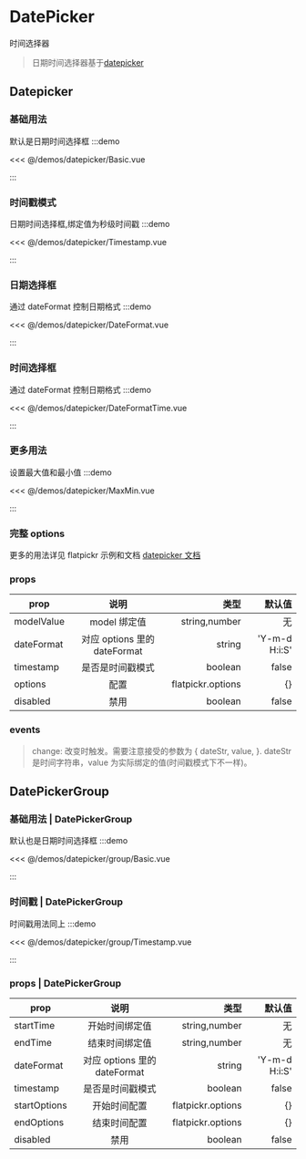 # DatePicker

时间选择器

> 日期时间选择器基于[datepicker](https://flatpickr.js.org/)

## Datepicker

### 基础用法

默认是日期时间选择框
:::demo

<<< @/demos/datepicker/Basic.vue

:::

### 时间戳模式

日期时间选择框,绑定值为秒级时间戳
:::demo

<<< @/demos/datepicker/Timestamp.vue

:::

### 日期选择框

通过 dateFormat 控制日期格式
:::demo

<<< @/demos/datepicker/DateFormat.vue

:::

### 时间选择框

通过 dateFormat 控制日期格式
:::demo

<<< @/demos/datepicker/DateFormatTime.vue

:::

### 更多用法

设置最大值和最小值
:::demo

<<< @/demos/datepicker/MaxMin.vue

:::

### 完整 options

更多的用法详见 flatpickr 示例和文档 [datepicker 文档](https://flatpickr.js.org/)

### props

| prop       |             说明             |              类型 |        默认值 |
| ---------- | :--------------------------: | ----------------: | ------------: |
| modelValue |         model 绑定值         |     string,number |            无 |
| dateFormat | 对应 options 里的 dateFormat |            string | 'Y-m-d H:i:S' |
| timestamp  |       是否是时间戳模式       |           boolean |         false |
| options    |             配置             | flatpickr.options |            {} |
| disabled   |             禁用             |           boolean |         false |

### events

> change: 改变时触发。需要注意接受的参数为 { dateStr, value, }. dateStr 是时间字符串，value 为实际绑定的值(时间戳模式下不一样)。

## DatePickerGroup

### 基础用法 | DatePickerGroup

默认也是日期时间选择框
:::demo

<<< @/demos/datepicker/group/Basic.vue

:::

### 时间戳 | DatePickerGroup

时间戳用法同上
:::demo

<<< @/demos/datepicker/group/Timestamp.vue

:::

### props | DatePickerGroup

| prop         |             说明             |              类型 |        默认值 |
| ------------ | :--------------------------: | ----------------: | ------------: |
| startTime    |        开始时间绑定值        |     string,number |            无 |
| endTime      |        结束时间绑定值        |     string,number |            无 |
| dateFormat   | 对应 options 里的 dateFormat |            string | 'Y-m-d H:i:S' |
| timestamp    |       是否是时间戳模式       |           boolean |         false |
| startOptions |         开始时间配置         | flatpickr.options |            {} |
| endOptions   |         结束时间配置         | flatpickr.options |            {} |
| disabled     |             禁用             |           boolean |         false |
